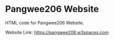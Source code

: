 # Pangwee206 Website
HTML code for Pangwee206 Website.

Website Link: https://pangwee206.w3spaces.com
